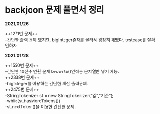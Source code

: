 # backjoon 문제 풀면서 정리

**2021/01/26**  

++1271번 문제++  
-간단한 출력 문제 였지만, bigInteger존재를 몰라서 굉장히 헤맸다. testcase를 잘확인하자

  
**2021/01/28**

++1550번 문제++  
-간단한 16진수 변환 문제 bw.write()안에는 문자열만 넣기 가능.  
++2338번 문제++  
-bigInteger를 이용하는 간단한 계산 출력문제.  
++2475번 문제++  
-StringTokenizer st = new StringTokenizer("값","기준");  
-while(st.hasMoreTokens())  
-st.nextToken()을 이용한 간단한 문제. 
